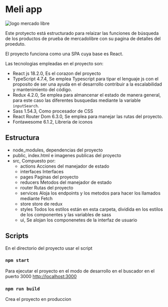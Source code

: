 # Meli app

<img src="https://http2.mlstatic.com/frontend-assets/ml-web-navigation/ui-navigation/5.19.1/mercadolibre/logo__large_plus.png" alt="logo mercado libre"/>

Este protyecto está estructurado para relaizar las funciones de búsqueda de los productos de prueba de mercadolibre con su pagina de detalles del proeduto.

El proyecto funciona como una SPA cuya base es React. 

Las tecnologias empleadas en el proyecto son:

- React js 18.2.0,
Es el corazon del proyecto
- TypeScript 4.7.4,
Se emplea Typescript para tipar el lenguaje js con el proposito de ser una ayuda en el desarrollo contribuir a la escalabilidad y mantenimiento del código.
- Redux 4.2.0,
Se emplea para almancenar el estado de manera general, para este caso las diferentes busquedas mediante la variable `inputSearch`. 
- Sass 1.54.3,
Como procesador de CSS
- React Router Dom 6.3.0,
Se emplea para manejar las rutas del proyecto. 
- Fontawesome 6.1.2,
Libreria de iconos

## Estructura
- node_modules, dependencias del proyecto
- public, index.html e imagenes publicas del proyecto
- src, Compuesto por:
    - actions
Acciones del manejador de estado
    - interfaces
Interfaces 
    - pages
Paginas del proyecto
    - reducers
Metodos del manejador de estado
    - router
Rutas del proyecto
    - services
Aloja los endpoints y los metodos para hacer los llamados mediante Fetch
    - store
store de redux
    - styles
Todos los estilos están en esta carpeta, dividida en los estilos de los componentes y las variables de sass
    - ui, 
Se alojan los componenetes de la interfaz de usuario



## Scripts

En el directorio del proyecto usar el script

### `npm start`

Para ejecutar el proyecto en el modo de desarrollo en el buscador en el puerto 3000
[http://localhost:3000](http://localhost:3000)

### `npm run build`

Crea el proyecto en produccion

